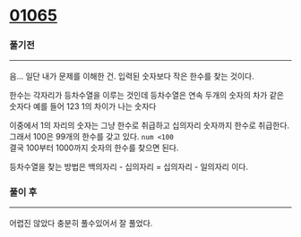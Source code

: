 # [01065](https://www.acmicpc.net/problem/1065)

### 풀기전 <hr>
음... 일단 내가 문제를 이해한 건. 입력된 숫자보다 작은 한수를 찾는 것이다.

한수는 각자리가 등차수열을 이루는 것인데 등차수열은 연속 두개의 숫자의 차가 같은 숫자다 예를 들어 123 1의 차이가 나는 숫자다

이중에서 1의 자리의 숫자는 그냥 한수로 취급하고 십의자리 숫자까지 한수로 취급한다. 그래서 100은 99개의 한수를 갖고 있다. `num <100`
<br>
결국 100부터 1000까지 숫자의 한수를 찾으면 된다.

등차수열을 찾는 방법은 백의자리 - 십의자리 = 십의자리 - 일의자리 이다.

### 풀이 후 <hr>
어렵진 않았다 충분히 풀수있어서 잘 풀었다.